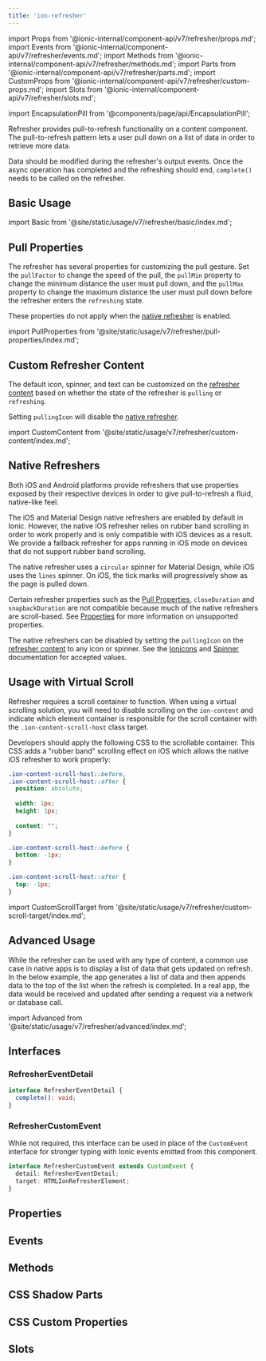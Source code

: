 ```yaml
---
title: 'ion-refresher'
---
```


import Props from '@ionic-internal/component-api/v7/refresher/props.md';
import Events from '@ionic-internal/component-api/v7/refresher/events.md';
import Methods from '@ionic-internal/component-api/v7/refresher/methods.md';
import Parts from '@ionic-internal/component-api/v7/refresher/parts.md';
import CustomProps from '@ionic-internal/component-api/v7/refresher/custom-props.md';
import Slots from '@ionic-internal/component-api/v7/refresher/slots.md';

<head>
  <title>ion-refresher: Pull-to-Refresh Page Content on Ionic Apps</title>
  <meta
    name="description"
    content="ion-refresher provides pull-to-refresh functionality on content components. Learn how this lets users pull down on a page using touch to retrieve more data."
  />
</head>

import EncapsulationPill from '@components/page/api/EncapsulationPill';

Refresher provides pull-to-refresh functionality on a content component. The pull-to-refresh pattern lets a user pull down on a list of data in order to retrieve more data.

Data should be modified during the refresher's output events. Once the async operation has completed and the refreshing should end, `complete()` needs to be called on the refresher.

## Basic Usage

import Basic from '@site/static/usage/v7/refresher/basic/index.md';

<Basic />

## Pull Properties

The refresher has several properties for customizing the pull gesture. Set the `pullFactor` to change the speed of the pull, the `pullMin` property to change the minimum distance the user must pull down, and the `pullMax` property to change the maximum distance the user must pull down before the refresher enters the `refreshing` state.

These properties do not apply when the [native refresher](#native-refreshers) is enabled.

import PullProperties from '@site/static/usage/v7/refresher/pull-properties/index.md';

<PullProperties />

## Custom Refresher Content

The default icon, spinner, and text can be customized on the [refresher content](./refresher-content) based on whether the state of the refresher is `pulling` or `refreshing`.

Setting `pullingIcon` will disable the [native refresher](#native-refreshers).

import CustomContent from '@site/static/usage/v7/refresher/custom-content/index.md';

<CustomContent />

## Native Refreshers

Both iOS and Android platforms provide refreshers that use properties exposed by their respective devices in order to give pull-to-refresh a fluid, native-like feel.

The iOS and Material Design native refreshers are enabled by default in Ionic. However, the native iOS refresher relies on rubber band scrolling in order to work properly and is only compatible with iOS devices as a result. We provide a fallback refresher for apps running in iOS mode on devices that do not support rubber band scrolling.

The native refresher uses a `circular` spinner for Material Design, while iOS uses the `lines` spinner. On iOS, the tick marks will progressively show as the page is pulled down.

Certain refresher properties such as the [Pull Properties](#pull-properties), `closeDuration` and `snapbackDuration` are not compatible because much of the native refreshers are scroll-based. See [Properties](#properties) for more information on unsupported properties.

The native refreshers can be disabled by setting the `pullingIcon` on the [refresher content](#custom-refresher-content) to any icon or spinner. See the [Ionicons](https://ionic.io/ionicons) and [Spinner](./spinner) documentation for accepted values.

## Usage with Virtual Scroll

Refresher requires a scroll container to function. When using a virtual scrolling solution, you will need to disable scrolling on the `ion-content` and indicate which element container is responsible for the scroll container with the `.ion-content-scroll-host` class target.

Developers should apply the following CSS to the scrollable container. This CSS adds a "rubber band" scrolling effect on iOS which allows the native iOS refresher to work properly:

```css
.ion-content-scroll-host::before,
.ion-content-scroll-host::after {
  position: absolute;
  
  width: 1px;
  height: 1px;
  
  content: "";
}

.ion-content-scroll-host::before {
  bottom: -1px;
}

.ion-content-scroll-host::after {
  top: -1px;
}
```

import CustomScrollTarget from '@site/static/usage/v7/refresher/custom-scroll-target/index.md';

<CustomScrollTarget />

## Advanced Usage

While the refresher can be used with any type of content, a common use case in native apps is to display a list of data that gets updated on refresh. In the below example, the app generates a list of data and then appends data to the top of the list when the refresh is completed. In a real app, the data would be received and updated after sending a request via a network or database call.

import Advanced from '@site/static/usage/v7/refresher/advanced/index.md';

<Advanced />

## Interfaces

### RefresherEventDetail

```typescript
interface RefresherEventDetail {
  complete(): void;
}
```

### RefresherCustomEvent

While not required, this interface can be used in place of the `CustomEvent` interface for stronger typing with Ionic events emitted from this component.

```typescript
interface RefresherCustomEvent extends CustomEvent {
  detail: RefresherEventDetail;
  target: HTMLIonRefresherElement;
}
```

## Properties

<Props />

## Events

<Events />

## Methods

<Methods />

## CSS Shadow Parts

<Parts />

## CSS Custom Properties

<CustomProps />

## Slots

<Slots />
